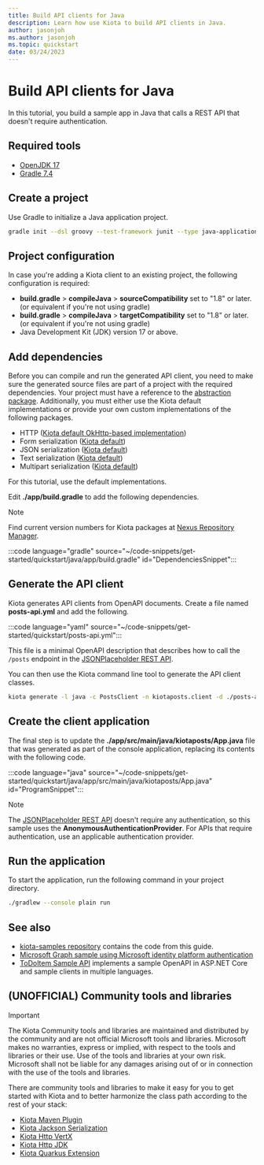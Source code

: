 ```yaml
---
title: Build API clients for Java
description: Learn how use Kiota to build API clients in Java.
author: jasonjoh
ms.author: jasonjoh
ms.topic: quickstart
date: 03/24/2023
---
```


# Build API clients for Java

In this tutorial, you build a sample app in Java that calls a REST API that doesn't require authentication.

## Required tools

- [OpenJDK 17](/java/openjdk/download)
- [Gradle 7.4](https://gradle.org/install/)

## Create a project

Use Gradle to initialize a Java application project.

```bash
gradle init --dsl groovy --test-framework junit --type java-application --project-name kiotaposts --package kiotaposts
```

## Project configuration

In case you're adding a Kiota client to an existing project, the following configuration is required:

- **build.gradle** > **compileJava** > **sourceCompatibility** set to "1.8" or later. (or equivalent if you're not using gradle)
- **build.gradle** > **compileJava** > **targetCompatibility** set to "1.8" or later. (or equivalent if you're not using gradle)
- Java Development Kit (JDK) version 17 or above.

## Add dependencies

Before you can compile and run the generated API client, you need to make sure the generated source files are part of a project with the required dependencies. Your project must have a reference to the [abstraction package](https://github.com/microsoft/kiota-java). Additionally, you must either use the Kiota default implementations or provide your own custom implementations of the following packages.

- HTTP ([Kiota default OkHttp-based implementation](https://github.com/microsoft/kiota-java))
- Form serialization ([Kiota default](https://github.com/microsoft/kiota-java))
- JSON serialization ([Kiota default](https://github.com/microsoft/kiota-java))
- Text serialization ([Kiota default](https://github.com/microsoft/kiota-java))
- Multipart serialization ([Kiota default](https://github.com/microsoft/kiota-java))

For this tutorial, use the default implementations.

Edit **./app/build.gradle** to add the following dependencies.

> [!NOTE]
> Find current version numbers for Kiota packages at [Nexus Repository Manager](https://oss.sonatype.org/).

:::code language="gradle" source="~/code-snippets/get-started/quickstart/java/app/build.gradle" id="DependenciesSnippet":::

## Generate the API client

Kiota generates API clients from OpenAPI documents. Create a file named **posts-api.yml** and add the following.

:::code language="yaml" source="~/code-snippets/get-started/quickstart/posts-api.yml":::

This file is a minimal OpenAPI description that describes how to call the `/posts` endpoint in the [JSONPlaceholder REST API](https://jsonplaceholder.typicode.com/).

You can then use the Kiota command line tool to generate the API client classes.

```bash
kiota generate -l java -c PostsClient -n kiotaposts.client -d ./posts-api.yml -o ./app/src/main/java/kiotaposts/client
```

## Create the client application

The final step is to update the **./app/src/main/java/kiotaposts/App.java** file that was generated as part of the console application, replacing its contents with the following code.

:::code language="java" source="~/code-snippets/get-started/quickstart/java/app/src/main/java/kiotaposts/App.java" id="ProgramSnippet":::

> [!NOTE]
> The [JSONPlaceholder REST API](https://jsonplaceholder.typicode.com/) doesn't require any authentication, so this sample uses the **AnonymousAuthenticationProvider**. For APIs that require authentication, use an applicable authentication provider.

## Run the application

To start the application, run the following command in your project directory.

```bash
./gradlew --console plain run
```

## See also

- [kiota-samples repository](https://github.com/microsoft/kiota-samples/tree/main/get-started/quickstart/java) contains the code from this guide.
- [Microsoft Graph sample using Microsoft identity platform authentication](https://github.com/microsoft/kiota-samples/tree/main/get-started/azure-auth/java)
- [ToDoItem Sample API](https://github.com/microsoft/kiota-samples/tree/main/sample-api) implements a sample OpenAPI in ASP.NET Core and sample clients in multiple languages.

## (UNOFFICIAL) Community tools and libraries

> [!IMPORTANT]
> The Kiota Community tools and libraries are maintained and distributed by the community and are not official Microsoft tools and libraries. Microsoft makes no warranties, express or implied, with respect to the tools and libraries or their use. Use of the tools and libraries at your own risk. Microsoft shall not be liable for any damages arising out of or in connection with the use of the tools and libraries.

There are community tools and libraries to make it easy for you to get started with Kiota and to better harmonize the class path according to the rest of your stack:

- [Kiota Maven Plugin](https://github.com/kiota-community/kiota-java-extra?tab=readme-ov-file#maven-plugin)
- [Kiota Jackson Serialization](https://github.com/kiota-community/kiota-java-extra?tab=readme-ov-file#serialization-jackson)
- [Kiota Http VertX](https://github.com/kiota-community/kiota-java-extra?tab=readme-ov-file#http-vertx)
- [Kiota Http JDK](https://github.com/kiota-community/kiota-java-extra?tab=readme-ov-file#http-jdk)
- [Kiota Quarkus Extension](https://github.com/quarkiverse/quarkus-kiota)

